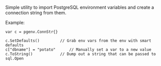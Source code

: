 Simple utility to import PostgreSQL environment variables and create a connection string from them.

Example:

```
var c = pgenv.ConnStr{}

c.SetDefaults() 		// Grab env vars from the env with smart defaults
c["dbname"] = "potato"		// Manually set a var to a new value
c.ToString()			// Dump out a string that can be passed to sql.Open

```
